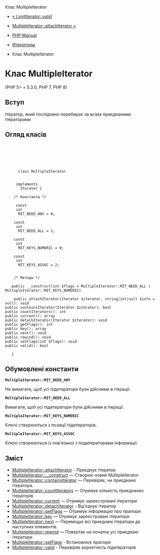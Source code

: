 Клас MultipleIterator

-   [« LimitIterator::valid](limititerator.valid.html)
    
-   [MultipleIterator::attachIterator »](multipleiterator.attachiterator.html)
    
-   [PHP Manual](index.html)
    
-   [Итераторы](spl.iterators.html)
    
-   Клас MultipleIterator
    

# Клас MultipleIterator

(PHP 5> = 5.3.0, PHP 7, PHP 8)

## Вступ

Ітератор, який послідовно перебирає за всіма приєднаними ітераторами

## Огляд класів

```classsynopsis

     
    

    
     
      class MultipleIterator
     

     implements 
       Iterator {

    /* Константы */
    
     const
     int
      MIT_NEED_ANY = 0;

    const
     int
      MIT_NEED_ALL = 1;

    const
     int
      MIT_KEYS_NUMERIC = 0;

    const
     int
      MIT_KEYS_ASSOC = 2;


    /* Методы */
    
   public __construct(int $flags = MultipleIterator::MIT_NEED_ALL | MultipleIterator::MIT_KEYS_NUMERIC)

    public attachIterator(Iterator $iterator, string|int|null $info = null): void
public containsIterator(Iterator $iterator): bool
public countIterators(): int
public current(): array
public detachIterator(Iterator $iterator): void
public getFlags(): int
public key(): array
public next(): void
public rewind(): void
public setFlags(int $flags): void
public valid(): bool

   }
```

## Обумовлені константи

**`MultipleIterator::MIT_NEED_ANY`**

Не вимагати, щоб усі підитератори були дійсними в ітерації.

**`MultipleIterator::MIT_NEED_ALL`**

Вимагати, щоб усі підитератори були дійсними в ітерації.

**`MultipleIterator::MIT_KEYS_NUMERIC`**

Ключі створюються з позиції підитераторів.

**`MultipleIterator::MIT_KEYS_ASSOC`**

Ключі створюються із пов'язаної з подитераторами інформації.

## Зміст

-   [MultipleIterator::attachIterator](multipleiterator.attachiterator.html) - Приєднує ітератор
-   [MultipleIterator::\_\_construct](multipleiterator.construct.html) — Створює новий MultipleIterator
-   [MultipleIterator::containsIterator](multipleiterator.containsiterator.html) — Перевіряє, чи приєднано ітератора.
-   [MultipleIterator::countIterators](multipleiterator.countiterators.html) — Отримує кількість приєднаних ітераторів
-   [MultipleIterator::current](multipleiterator.current.html) — Отримує зареєстровані ітератори
-   [MultipleIterator::detachIterator](multipleiterator.detachiterator.html) - Від'єднує ітератор
-   [MultipleIterator::getFlags](multipleiterator.getflags.html) — Отримує інформацію про прапори
-   [MultipleIterator::key](multipleiterator.key.html) — Отримує зареєстровані ітератори
-   [MultipleIterator::next](multipleiterator.next.html) — Переміщує всі приєднані ітератори до наступних елементів.
-   [MultipleIterator::rewind](multipleiterator.rewind.html) — Повертає на початок усі приєднані ітератори
-   [MultipleIterator::setFlags](multipleiterator.setflags.html) - Встановлює прапори
-   [MultipleIterator::valid](multipleiterator.valid.html) - Перевіряє коректність підитераторів